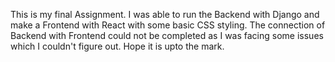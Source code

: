This is my final Assignment.
I was able to run the Backend with Django and make a Frontend with React with some basic CSS styling.
The connection of Backend with Frontend could not be completed as I was facing some issues which I couldn't figure out.
Hope it is upto the mark.
